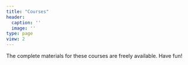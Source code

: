 ```yaml
---
title: "Courses"
header:
  caption: ''
  image: ''
type: page
view: 2
---
```


The complete materials for these courses are freely available. Have fun!

